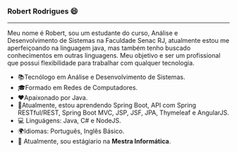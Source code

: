 ### Robert Rodrigues 😄
<hr>

Meu nome é Robert, sou um estudante do curso, Análise e Desenvolvimento de Sistemas na Faculdade Senac RJ, atualmente estou me aperfeiçoando na linguagem java, mas também tenho buscado conhecimentos em outras linguagens.
Meu objetivo e ser um profissional que possui flexibilidade para trabalhar com qualquer tecnologia.

- 📚Tecnólogo em Análise e Desenvolvimento de Sistemas.
- 🎓Formado em Redes de Computadores.
- ❤️Apaixonado por Java.
- 🚀Atualmente, estou aprendendo Spring Boot, API com Spring RESTful/REST, Spring Boot MVC, JSP, JSF, JPA, Thymeleaf e AngularJS.
- 💻 Linguágens: Java, C# e NodeJS.
- 🌍Idiomas: Português, Inglês Básico.
- 💼 Atualmente, sou estágiario na <Strong>Mestra Informática</strong>.
